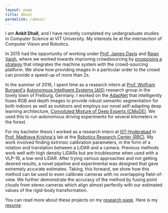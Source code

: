 ```yaml
---
layout: page
title: About
permalink: /about/
---
```


I am **Ankit Dhall**, and I have recently completed my undergraduate studies in Computer Science at VIT University. My interests lie at the intersection of Computer Vision and Robotics.

In 2015 had the opportunity of working under [Prof. James Davis](https://users.soe.ucsc.edu/~davis/) and [Rajan Vaish](https://stanford.edu/~rvaish/), where we worked towards improving crowdsourcing by [prosposing a strategy](http://arxiv.org/abs/1509.07543) that integrates the machine system with the crowd-sourcing platform. We show how providing images in a particular order to the crowd can provide a speed-up of more than 2x.

In the summer of 2016, I spent time as a research intern at [Prof. Wolfram Burgard's](http://www2.informatik.uni-freiburg.de/~burgard/) [Autonomous Intelligent Systems (AIS)](http://ais.informatik.uni-freiburg.de/index_en.php) research group in the lovely town of Freiburg, Germany. I worked on the [AdapNet](http://ais.informatik.uni-freiburg.de/publications/papers/valada17icra.pdf) that intelligently fuses RGB and depth images to provide robust semantic segmentation for both indoors as well as outdoors and employs our novel self-adapting deep learning architecture, [Convoluted Mixture of Deep Experts (CMoDE)](http://ais.informatik.uni-freiburg.de/publications/papers/valada16irosws.pdf). We used this to run autonomous driving experiments for several kilometers in the forest.

For my bachelor thesis I worked as a research intern at [IIIT-Hyderabad](https://www.iiit.ac.in/) in [Prof. Madhava Krishna's](http://faculty.iiit.ac.in/~mkrishna/index.html) lab at the [Robotics Research Center (RRC)](http://robotics.iiit.ac.in/). My work involved finding extrinsic calibration parameters, in the form of a rotation and translation between a LiDAR and a camera. Previous methods work well with high density LiDARs but are troublesome when used with a VLP-16, a low-end LiDAR. After trying various approaches and not getting desired results, a novel pipeline and experimental was designed that gave extremely accurate estimates. Taking, this forward, we show how this method can be used to even calibrate cameras with no overlapping field-of-view. We further demonstrate the accuracy of the method by fusing point clouds from stereo cameras which align almost perfectly with our estimated values of the rigid-body transformation.  

You can read more about these projects on my [research page](/publications/). Here is my [resume](/assets/AnkitDhall_resume.pdf).


